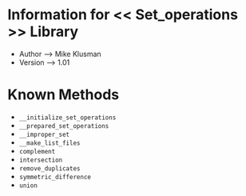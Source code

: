 # Information for << Set_operations >> Library

* Author --> Mike Klusman
* Version --> 1.01

# Known Methods

* `__initialize_set_operations`
* `__prepared_set_operations`
* `__improper_set`
* `__make_list_files`
* `complement`
* `intersection`
* `remove_duplicates`
* `symmetric_difference`
* `union`

